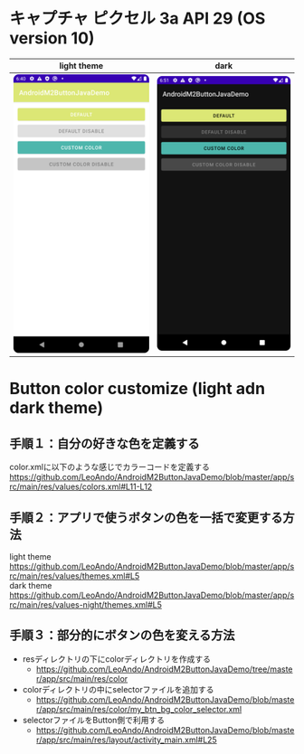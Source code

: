 # キャプチャ ピクセル 3a API 29 (OS version 10)

| light theme | dark |
----|--
| <img src="./1.png" width=320 /> | <img src="./2.png" width=320 /> |

# Button color customize (light adn dark theme)

## 手順１：自分の好きな色を定義する

color.xmlに以下のような感じでカラーコードを定義する<br>
https://github.com/LeoAndo/AndroidM2ButtonJavaDemo/blob/master/app/src/main/res/values/colors.xml#L11-L12

## 手順２：アプリで使うボタンの色を一括で変更する方法
light theme<br>
https://github.com/LeoAndo/AndroidM2ButtonJavaDemo/blob/master/app/src/main/res/values/themes.xml#L5<br>
dark theme<br>
https://github.com/LeoAndo/AndroidM2ButtonJavaDemo/blob/master/app/src/main/res/values-night/themes.xml#L5

## 手順３：部分的にボタンの色を変える方法

- resディレクトリの下にcolorディレクトリを作成する
    - https://github.com/LeoAndo/AndroidM2ButtonJavaDemo/tree/master/app/src/main/res/color
- colorディレクトリの中にselectorファイルを追加する
    - https://github.com/LeoAndo/AndroidM2ButtonJavaDemo/blob/master/app/src/main/res/color/my_btn_bg_color_selector.xml
- selectorファイルをButton側で利用する
    - https://github.com/LeoAndo/AndroidM2ButtonJavaDemo/blob/master/app/src/main/res/layout/activity_main.xml#L25        
